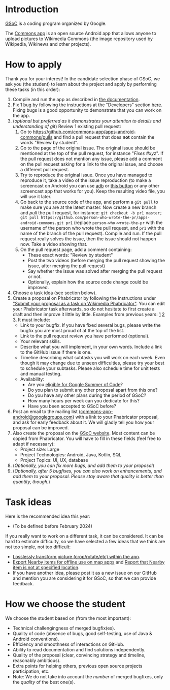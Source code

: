 # Introduction

[GSoC](https://summerofcode.withgoogle.com) is a coding program organized by Google.

The [Commons app](https://play.google.com/store/apps/details?id=fr.free.nrw.commons) is an open source Android app that allows anyone to upload pictures to Wikimedia Commons (the image repository used by Wikipedia, Wikinews and other projects).

# How to apply

Thank you for your interest! In the candidate selection phase of GSoC, we ask you (the student) to learn about the project and apply by performing these tasks (in this order):

1. Compile and run the app as described in [the documentation](https://github.com/commons-app/commons-app-documentation/blob/master/android/Quick-start-guide-for-Developers.md#quick-start-guide-for-developers).
2. Fix 1 bug by following the instructions at the "Developers" section [here](https://github.com/commons-app/commons-app-documentation/blob/master/android/Volunteers-welcome!.md#developers). Fixing bugs is a good opportunity to demonstrate that you can work on the app.
3. (_optional but preferred as it demonstrates your attention to details and understanding of git_) Review 1 existing pull request:
    1. Go to https://github.com/commons-app/apps-android-commons/pulls and find a pull request that does **not** contain the words "Review by student".
    2. Go to the page of the original issue. The original issue should be mentioned at the top of the pull request, for instance "_Fixes #xyz_". If the pull request does not mention any issue, please add a comment on the pull request asking for a link to the original issue, and choose a different pull request.
    3. Try to reproduce the original issue. Once you have managed to reproduce it, take a video of the issue reproduction (to make a screencast on Android you can use [adb](https://stackoverflow.com/questions/28217333/how-to-record-android-devices-screen-on-android-version-below-4-4-kitkat) or [this button](https://support.google.com/android/answer/9075928) or any other screencast app that works for you). Keep the resulting video file, you will use it later.
    4. Go back to the source code of the app, and perform a `git pull` to make sure you are at the latest master. Now create a new branch and _pull_ the pull request, for instance: `git checkout -b pr1 master; git pull https://github.com/person-who-wrote-the-pr/apps-android-commons.git pr1` (replace `person-who-wrote-the-pr` with the username of the person who wrote the pull request, and `pr1` with the name of the branch of the pull request). Compile and run. If the pull request really solves the issue, then the issue should not happen now. Take a video showing that.
    5. On the pull request page, add a comment containing:
        - These exact words: "Review by student"
        - Post the two videos (before merging the pull request showing the issue, after merging the pull request)
        - Say whether the issue was solved after merging the pull request or not.
        - Optionally, explain how the source code change could be improved.
4. Choose a task idea (see section below).
5. Create a proposal on Phabricator by following the instructions under ["Submit your proposal as a task on Wikimedia Phabricator"](https://www.mediawiki.org/wiki/Google_Summer_of_Code/Participants#Application_process_steps). You can edit your Phabricator task afterwards, so do not hesitate to first create a draft and then improve it little by little. Examples from previous years: [1](https://phabricator.wikimedia.org/T279266) [2](https://phabricator.wikimedia.org/T248341) [3](https://phabricator.wikimedia.org/T304044). It must include:
    - Link to your bugfix. If you have fixed several bugs, please write the bugfix you are most proud of at the top of the list.
    - Link to the pull request review you have performed (optional).
    - Your relevant skills.
    - Describe what you will implement, in your own words. Include a link to the GitHub issue if there is one.
    - Timeline describing what subtasks you will work on each week. Even though it may change due to unseen difficulties, please try your best to schedule your subtasks. Please also schedule time for unit tests and manual testing.
    - Availability:
        - Are you [eligible for Google Summer of Code](https://developers.google.com/open-source/gsoc/faq#what_are_the_eligibility_requirements_for_participation)?
        - Do you plan to submit any other proposal apart from this one?
        - Do you have any other plans during the period of GSoC?
        - How many hours per week can you dedicate for this?
        - Have you been accepted to GSoC before?
6. Post an email to the mailing list (commons-app-android@googlegroups.com) with a link to your Phabricator proposal, and ask for early feedback about it. We will gladly tell you how your proposal can be improved.
7. Also create the proposal on the [GSoC website](https://summerofcode.withgoogle.com). Most content can be copied from Phabricator. You will have to fill in these fields (feel free to adapt if necessary):
    - Project size: Large
    - Project Technologies: Android, Java, Kotlin, SQL
    - Project Topics: UI, UX, database
8. (_Optionally, you can fix more bugs, and add them to your proposal_)
9. (_Optionally, after 5 bugfixes, you can also work on enhancements, and add them to your proposal. Please stay aware that quality is better than quantity, though._)

# Task ideas

Here is the recommended idea this year:
- (To be defined before February 2024)

If you really want to work on a different task, it can be considered. It can be hard to estimate difficulty, so we have selected a few ideas that we think are not too simple, not too difficult:
- [Losslessly transform picture (crop/rotate/etc) within the app](https://github.com/commons-app/apps-android-commons/issues/1192).
- [Export Nearby items for offline use on map apps](https://github.com/commons-app/apps-android-commons/issues/953) and [Report that Nearby item is not at specified location](https://github.com/commons-app/apps-android-commons/issues/965).
- If you have another idea, please post it as a new issue on our GitHub and mention you are considering it for GSoC, so that we can provide feedback.

# How we choose the student

We choose the student based on (from the most important):
- Technical challengingness of merged bugfix(es).
- Quality of code (absence of bugs, good self-testing, use of Java & Android conventions).
- Efficiency and smoothness of interactions on GitHub.
- Ability to read documentation and find solutions independently.
- Quality of the proposal (clear, convincing strategy and timeline, reasonably ambitious).
- Extra points for helping others, previous open source projects participation, etc.
- Note:  We do not take into account the _number_ of merged bugfixes, only the _quality_ of the best one(s).
